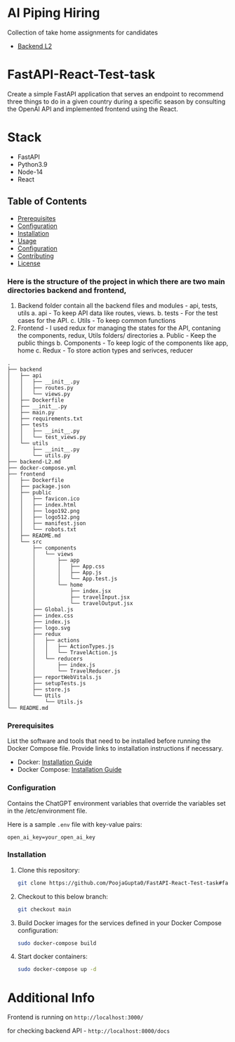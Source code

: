 # AI Piping Hiring

Collection of take home assignments for candidates 

- [Backend L2](backend-L2.md) 
# FastAPI-React-Test-task

 Create a simple FastAPI application that serves an endpoint to recommend three things to do in a given country during a specific season by consulting the OpenAI API and implemented frontend using the React.

# Stack
- FastAPI
- Python3.9
- Node-14
- React

## Table of Contents
  - [Prerequisites](#prerequisites)
  - [Configuration](#configuration)
  - [Installation](#installation)
- [Usage](#usage)
- [Configuration](#configuration)
- [Contributing](#contributing)
- [License](#license)

### Here is the structure of the project in which there are two main directories backend and frontend, 
1. Backend folder contain all the backend files and modules - api, tests, utils
a. api - To keep API data like routes, views.
b. tests - For the test cases for the API.
c. Utils - To keep common functions
2. Frontend - I used redux for managing the states for the API, contaning the components, redux, Utils folders/ directories
a. Public - Keep the public things
b. Components - To keep logic of the components like app, home
c. Redux - To store action types and serivces, reducer
```
.
├── backend
│   ├── api
│   │   ├── __init__.py
│   │   ├── routes.py
│   │   └── views.py
│   ├── Dockerfile
│   ├── __init__.py
│   ├── main.py
│   ├── requirements.txt
│   ├── tests
│   │   ├── __init__.py
│   │   └── test_views.py
│   └── utils
│       ├── __init__.py
│       └── utils.py
├── backend-L2.md
├── docker-compose.yml
├── frontend
│   ├── Dockerfile
│   ├── package.json
│   ├── public
│   │   ├── favicon.ico
│   │   ├── index.html
│   │   ├── logo192.png
│   │   ├── logo512.png
│   │   ├── manifest.json
│   │   └── robots.txt
│   ├── README.md
│   └── src
│       ├── components
│       │   └── views
│       │       ├── app
│       │       │   ├── App.css
│       │       │   ├── App.js
│       │       │   └── App.test.js
│       │       └── home
│       │           ├── index.jsx
│       │           ├── travelInput.jsx
│       │           └── travelOutput.jsx
│       ├── Global.js
│       ├── index.css
│       ├── index.js
│       ├── logo.svg
│       ├── redux
│       │   ├── actions
│       │   │   ├── ActionTypes.js
│       │   │   └── TravelAction.js
│       │   └── reducers
│       │       ├── index.js
│       │       └── TravelReducer.js
│       ├── reportWebVitals.js
│       ├── setupTests.js
│       ├── store.js
│       └── Utils
│           └── Utils.js
└── README.md
```

### Prerequisites

List the software and tools that need to be installed before running the Docker Compose file. Provide links to installation instructions if necessary.

- Docker: [Installation Guide](https://docs.docker.com/get-docker/)
- Docker Compose: [Installation Guide](https://docs.docker.com/compose/install/)

### Configuration

Contains the ChatGPT environment variables that override the variables set in the /etc/environment file.

Here is a sample `.env` file with key-value pairs:

```plaintext
open_ai_key=your_open_ai_key
```

### Installation

1. Clone this repository:

   ```bash
   git clone https://github.com/PoojaGupta0/FastAPI-React-Test-task#fastapi-react-test-task
   ```

2. Checkout to this below branch:

   ```bash
   git checkout main
   ```

3. Build Docker images for the services defined in your Docker Compose configuration:

   ```bash
   sudo docker-compose build
   ```

4. Start docker containers:

   ```bash
   sudo docker-compose up -d
   ```

# Additional Info

Frontend is running on `http://localhost:3000/`

for checking backend API - `http://localhost:8000/docs`
   


